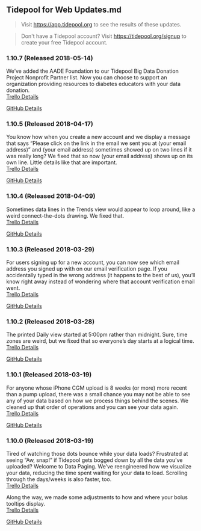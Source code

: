 ## Tidepool for Web Updates.md

> Visit https://app.tidepool.org to see the results of these updates.  

> Don't have a Tidepool account? Visit https://tidepool.org/signup to create your free Tidepool account.  
### 1.10.7 (Released 2018-05-14)
We’ve added the AADE Foundation to our Tidepool Big Data Donation Project Nonprofit Partner list. Now you can choose to support an organization providing resources to diabetes educators with your data donation.  
[Trello Details](https://trello.com/c/LWBzvGMr/2-add-aade-foundation-to-tidepool-big-data-donation-project-nonprofit-partner-list)

[GitHub Details](https://github.com/tidepool-org/blip/releases/tag/v1.10.7)

### 1.10.5 (Released 2018-04-17)
You know how when you create a new account and we display a message that says “Please click on the link in the email we sent you at (your email address)” and (your email address) sometimes showed up on two lines if it was really long? We fixed that so now (your email address) shows up on its own line. Little details like that are important.  
[Trello Details](https://trello.com/c/67H081EV/8-put-the-email-address-on-its-own-line-so-it-doesnt-get-split)

[GitHub Details](https://github.com/tidepool-org/blip/releases/tag/v1.10.5)

### 1.10.4 (Released 2018-04-09)
Sometimes data lines in the Trends view would appear to loop around, like a weird connect-the-dots drawing. We fixed that.  
[Trello Details](https://trello.com/c/98DFbS3V/4-overlapping-lines-in-trends-view)

[GitHub Details](https://github.com/tidepool-org/blip/releases/tag/v1.10.4)

### 1.10.3 (Released 2018-03-29)
For users signing up for a new account, you can now see which email address you signed up with on our email verification page. If you accidentally typed in the wrong address (it happens to the best of us), you’ll know right away instead of wondering where that account verification email went.  
[Trello Details](https://trello.com/c/1qAvkpEH/24-blip-show-email-address-as-part-of-signup-email-verification)

[GitHub Details](https://github.com/tidepool-org/blip/releases/tag/v1.10.3)

### 1.10.2 (Released 2018-03-28)
The printed Daily view started at 5:00pm rather than midnight. Sure, time zones are weird, but we fixed that so everyone’s day starts at a logical time.  
[Trello Details](https://trello.com/c/dr9EeALW/22-print-view-daily-view-starts-at-5pm-rather-than-midnight)

[GitHub Details](https://github.com/tidepool-org/blip/releases/tag/v1.10.2)

### 1.10.1 (Released 2018-03-19)
For anyone whose iPhone CGM upload is 8 weeks (or more) more recent than a pump upload, there was a small chance you may not be able to see any of your data based on how we process things behind the scenes. We cleaned up that order of operations and you can see your data again.  
[Trello Details](https://trello.com/c/Inr3LmRc/18-cgm-only-from-dexcom-api-results-in-non-rendered-viz-due-to-data-paging)

[GitHub Details](https://github.com/tidepool-org/blip/releases/tag/v1.10.1)

### 1.10.0 (Released 2018-03-19)
Tired of watching those dots bounce while your data loads? Frustrated at seeing “Aw, snap!” if Tidepool gets bogged down by all the data you’ve uploaded? Welcome to Data Paging. We’ve reengineered how we visualize your data, reducing the time spent waiting for your data to load. Scrolling through the days/weeks is also faster, too.  
[Trello Details](https://trello.com/c/jmYSnJCw/15-tidepool-web-data-paging)

Along the way, we made some adjustments to how and where your bolus tooltips display.  
[Trello Details](https://trello.com/c/MI81nZVi/16-bolus-tooltips-are-displaying-below-the-basal-rates-in-daily-view)

[GitHub Details](https://github.com/tidepool-org/blip/releases/tag/v1.10.0)